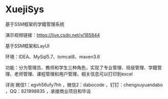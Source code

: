 # XuejiSys
基于SSM框架的学籍管理系统

演示视频链接：https://live.csdn.net/v/185844

基于SSM框架和LayUI

环境：IDEA、MySql5.7、tomcat8、maven3.6

功能：分为管理员、教师和学生三种角色，实现了专业管理、班级管理、学籍管理、老师管理、课程管理和用户管理，相关信息可以打印到excel


详询 微信1：egvh56ufy7hh ，微信2：dabocode ，钉钉：chengxuyuandabo ，QQ：821898835 ，承接商业项目和毕设
